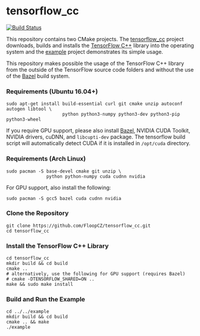 # tensorflow_cc
[![Build Status](http://plum.floop.cz:8080/buildStatus/icon?job=tensorflow_cc)](http://plum.floop.cz:8080/job/tensorflow_cc/)

This repository contains two CMake projects. The [tensorflow_cc](tensorflow_cc) project downloads, builds and installs the [TensorFlow C++](https://www.tensorflow.org/api_docs/cc/) library into the operating system and the [example](example) project demonstrates its simple usage.

This repository makes possible the usage of the TensorFlow C++ library from the outside of the TensorFlow source code folders and without the use of the [Bazel](https://bazel.build/) build system.

### Requirements (Ubuntu 16.04+)
```
sudo apt-get install build-essential curl git cmake unzip autoconf autogen libtool \
                     python python3-numpy python3-dev python3-pip python3-wheel
```

If you require GPU support, please also install [Bazel](https://bazel.build/), NVIDIA CUDA Toolkit, NVIDIA drivers, cuDNN, and `libcupti-dev` package. The tensorflow build script will automatically detect CUDA if it is installed in `/opt/cuda` directory.

### Requirements (Arch Linux)
```
sudo pacman -S base-devel cmake git unzip \
               python python-numpy cuda cudnn nvidia
```

For GPU support, also install the following:

```
sudo pacman -S gcc5 bazel cuda cudnn nvidia
```

### Clone the Repository
```
git clone https://github.com/FloopCZ/tensorflow_cc.git
cd tensorflow_cc
```

### Install the TensorFlow C++ Library
```
cd tensorflow_cc
mkdir build && cd build
cmake ..
# alternatively, use the following for GPU support (requires Bazel)
# cmake -DTENSORFLOW_SHARED=ON ..
make && sudo make install
```

### Build and Run the Example
```
cd ../../example
mkdir build && cd build
cmake .. && make
./example 
```
